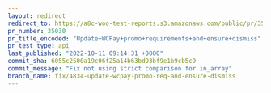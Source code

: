 ```yaml
---
layout: redirect
redirect_to: https://a8c-woo-test-reports.s3.amazonaws.com/public/pr/35030/api/index.html
pr_number: 35030
pr_title_encoded: "Update+WCPay+promo+requirements+and+ensure+dismiss"
pr_test_type: api
last_published: "2022-10-11 09:14:31 +0000"
commit_sha: 6055c2500a19c06f25a14b63bd93bf9e1b9cb5c9
commit_message: "Fix not using strict comparison for in_array"
branch_name: fix/4834-update-wcpay-promo-req-and-ensure-dismiss
---
```

